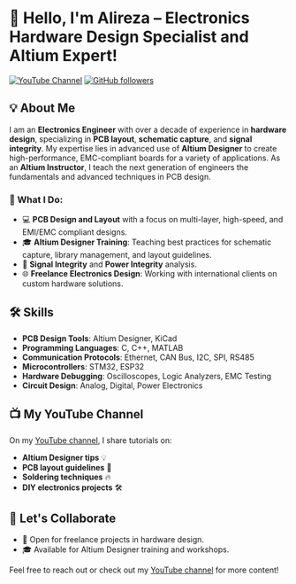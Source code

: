 # 👋 Hello, I'm Alireza – Electronics Hardware Design Specialist and Altium Expert! 

[![YouTube Channel](https://img.shields.io/youtube/channel/subscribers/UC-jJgBC9ehgVrvqAeVyyFCA?style=social)](https://www.youtube.com/channel/UC-jJgBC9ehgVrvqAeVyyFCA) 
[![GitHub followers](https://img.shields.io/github/followers/your-github-username?style=social)](https://github.com/your-github-username)

## 💡 About Me
I am an **Electronics Engineer** with over a decade of experience in **hardware design**, specializing in **PCB layout**, **schematic capture**, and **signal integrity**. My expertise lies in advanced use of **Altium Designer** to create high-performance, EMC-compliant boards for a variety of applications. As an **Altium Instructor**, I teach the next generation of engineers the fundamentals and advanced techniques in PCB design.

### 🚀 What I Do:
- 💻 **PCB Design and Layout** with a focus on multi-layer, high-speed, and EMI/EMC compliant designs.
- 🎓 **Altium Designer Training**: Teaching best practices for schematic capture, library management, and layout guidelines.
- 📡 **Signal Integrity** and **Power Integrity** analysis.
- 🌐 **Freelance Electronics Design**: Working with international clients on custom hardware solutions.

## 🛠️ Skills
- **PCB Design Tools**: Altium Designer, KiCad
- **Programming Languages**: C, C++, MATLAB
- **Communication Protocols**: Ethernet, CAN Bus, I2C, SPI, RS485
- **Microcontrollers**: STM32, ESP32
- **Hardware Debugging**: Oscilloscopes, Logic Analyzers, EMC Testing
- **Circuit Design**: Analog, Digital, Power Electronics

## 📺 My YouTube Channel
On my [YouTube channel](https://www.youtube.com/channel/UC-jJgBC9ehgVrvqAeVyyFCA), I share tutorials on:
- **Altium Designer tips** 💡
- **PCB layout guidelines** 📏
- **Soldering techniques** 🔥
- **DIY electronics projects** 🛠️
  

## 🤝 Let's Collaborate
- 💼 Open for freelance projects in hardware design.
- 🎓 Available for Altium Designer training and workshops.

Feel free to reach out or check out my [YouTube channel](https://www.youtube.com/channel/UC-jJgBC9ehgVrvqAeVyyFCA) for more content!
